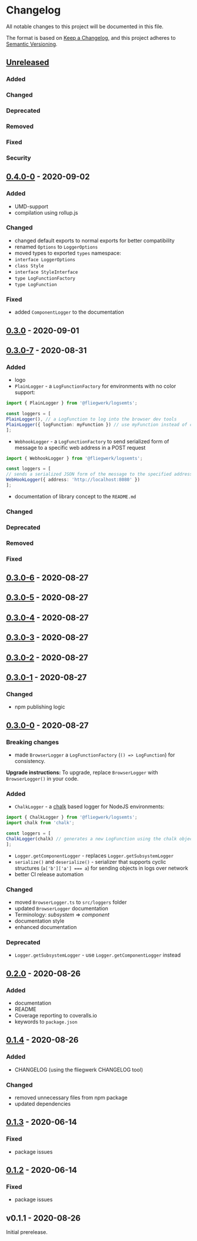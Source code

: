 # Changelog

All notable changes to this project will be documented in this file.

The format is based on [Keep a Changelog](https://keepachangelog.com/en/1.0.0/),
and this project adheres to [Semantic Versioning](https://semver.org/spec/v2.0.0.html).

## [Unreleased]
### Added
### Changed
### Deprecated
### Removed
### Fixed
### Security
## [0.4.0-0] - 2020-09-02
### Added
- UMD-support
- compilation using rollup.js
### Changed
- changed default exports to normal exports for better compatibility
- renamed `Options` to `LoggerOptions`
- moved types to exported `types` namespace:
- `interface LoggerOptions`
- `class Style`
- `interface StyleInterface`
- `type LogFunctionFactory`
- `type LogFunction`
### Fixed
- added `ComponentLogger` to the documentation
## [0.3.0] - 2020-09-01
## [0.3.0-7] - 2020-08-31

### Added

- logo
- `PlainLogger` - a `LogFunctionFactory` for environments with no color support:

```ts
import { PlainLogger } from '@fliegwerk/logsemts';

const loggers = [
PlainLogger(), // a LogFunction to log into the browser dev tools
PlainLogger({ logFunction: myFunction }) // use myFunction instead of console.log
];
```

- `WebhookLogger` - a `LogFunctionFactory` to send serialized form of message to a specific web address in a POST request

```ts
import { WebhookLogger } from '@fliegwerk/logsemts';

const loggers = [
// sends a serialized JSON form of the message to the specified address
WebHookLogger({ address: 'http://localhost:8080' })
];
```

- documentation of library concept to the `README.md`

### Changed

### Deprecated

### Removed

### Fixed

## [0.3.0-6] - 2020-08-27

## [0.3.0-5] - 2020-08-27

## [0.3.0-4] - 2020-08-27

## [0.3.0-3] - 2020-08-27

## [0.3.0-2] - 2020-08-27

## [0.3.0-1] - 2020-08-27

### Changed

- npm publishing logic

## [0.3.0-0] - 2020-08-27

### Breaking changes

- made `BrowserLogger` a `LogFunctionFactory` (`() => LogFunction`) for consistency.

**Upgrade instructions:**
To upgrade, replace `BrowserLogger` with `BrowserLogger()` in your code.

### Added

- `ChalkLogger` - a [chalk](https://github.com/chalk/chalk) based logger for NodeJS environments:

```ts
import { ChalkLogger } from '@fliegwerk/logsemts';
import chalk from 'chalk';

const loggers = [
ChalkLogger(chalk) // generates a new LogFunction using the chalk object
];
```

- `Logger.getComponentLogger` - replaces `Logger.getSubsystemLogger`
- `serialize()` and `deserialize()` - serializer that supports cyclic structures (`a['b']['a'] === a`) for sending objects in logs over network
- better CI release automation

### Changed

- moved `BrowserLogger.ts` to `src/loggers` folder
- updated `BrowserLogger` documentation
- Terminology: _subsystem_ => _component_
- documentation style
- enhanced documentation

### Deprecated

- `Logger.getSubsystemLogger` - use `Logger.getComponentLogger` instead

## [0.2.0] - 2020-08-26

### Added

- documentation
- README
- Coverage reporting to coveralls.io
- keywords to `package.json`

## [0.1.4] - 2020-08-26

### Added

- CHANGELOG (using the fliegwerk CHANGELOG tool)

### Changed

- removed unnecessary files from npm package
- updated dependencies

## [0.1.3] - 2020-06-14

### Fixed

- package issues

## [0.1.2] - 2020-06-14

### Fixed

- package issues

## v0.1.1 - 2020-08-26

Initial prerelease.

[unreleased]: https://github.com/fliegwerk/logsemts/compare/v0.3.0-6...HEAD
[0.1.2]: https://github.com/fliegwerk/logsemts/compare/v0.1.1...v0.1.2
[0.1.3]: https://github.com/fliegwerk/logsemts/compare/v0.1.2...v0.1.3
[0.1.4]: https://github.com/fliegwerk/logsemts/compare/v0.1.3...v0.1.4
[0.2.0]: https://github.com/fliegwerk/logsemts/compare/v0.1.4...v0.2.0
[0.3.0-0]: https://github.com/fliegwerk/logsemts/compare/v0.2.0...v0.3.0-0
[0.3.0-1]: https://github.com/fliegwerk/logsemts/compare/v0.3.0-0...v0.3.0-1
[0.3.0-2]: https://github.com/fliegwerk/logsemts/compare/v0.3.0-1...v0.3.0-2
[0.3.0-3]: https://github.com/fliegwerk/logsemts/compare/v0.3.0-2...v0.3.0-3
[0.3.0-4]: https://github.com/fliegwerk/logsemts/compare/v0.3.0-3...v0.3.0-4
[0.3.0-5]: https://github.com/fliegwerk/logsemts/compare/v0.3.0-4...v0.3.0-5
[0.3.0-6]: https://github.com/fliegwerk/logsemts/compare/v0.3.0-5...v0.3.0-6
[0.3.0-7]: https://github.com/fliegwerk/logsemts/compare/v0.3.0-6...v0.3.0-7
[0.3.0]: https://github.com/fliegwerk/logsemts/compare/v0.3.0-7...v0.3.0
[0.4.0-0]: https://github.com/fliegwerk/logsemts/compare/v0.3.0...v0.4.0-0

